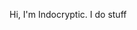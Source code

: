 Hi, I'm Indocryptic.
I do stuff

<!---
Indocryptic/Indocryptic is a ✨ special ✨ repository because its `README.md` (this file) appears on your GitHub profile.
You can click the Preview link to take a look at your changes.
--->
